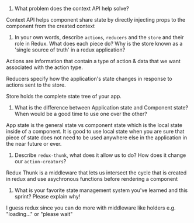 1. What problem does the context API help solve?

Context API helps component share state by directly injecting props to the component from the created context


1. In your own words, describe `actions`, `reducers` and the `store` and their role in Redux. What does each piece do? Why is the store known as a 'single source of truth' in a redux application?

Actions are information that contain a type of action & data that we want associated with the action type.

Reducers specify how the application's state changes in response to actions sent to the store.

Store holds the complete state tree of your app.


1. What is the difference between Application state and Component state? When would be a good time to use one over the other?

App state is the general state vs component state which is the local state inside of a component. It is good to use local state when you are sure that piece of state does not need to be used anywhere else in the application in the near future or ever.

1. Describe `redux-thunk`, what does it allow us to do? How does it change our `action-creators`?

Redux Thunk is a middleware that lets us intersect the cycle that is created in redux and use asychronous functions before rendering a component

1. What is your favorite state management system you've learned and this sprint? Please explain why!

I guess redux since you can do more with middleware like holders e.g. "loading..." or "please wait"
